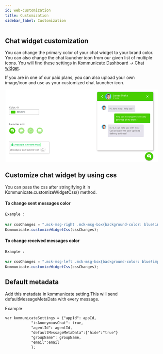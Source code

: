 ```yaml
---
id: web-customization
title: Customization
sidebar_label: Customization
---
```


## Chat widget customization

You can change the primary color of your chat widget to your brand color. You can also change the chat launcher icon from our given list of multiple icons. You will find these settings in 
<a href="https://dashboard.kommunicate.io/settings/chat-widget-customization" target="_blank">Kommunicate Dashboard -> Chat widget</a>.


If you are in one of our paid plans, you can also upload your own image/icon and use as your customized chat launcher icon.

![Chat_Widget_Customization.png](assets/Chat_Widget_Customization.png)


## Customize chat widget by using css
You can pass the css after stringifying it in Kommunicate.customizeWidgetCss() method.

#### To change sent messages color
```javascript
Example : 

var cssChanges = ".mck-msg-right .mck-msg-box{background-color: blue!important;color:yellow!important;}";
Kommunicate.customizeWidgetCss(cssChanges);

```

#### To change received messages color

```javascript
Example :

var cssChanges = ".mck-msg-left .mck-msg-box{background-color: blue!important;color:yellow!important;}";
Kommunicate.customizeWidgetCss(cssChanges);

```

## Default metadata 
Add this metadata in kommunicate setting.This will send defaultMessageMetaData with every message.

Example

```
var kommunicateSettings = {"appId": appId,
            "isAnonymousChat": true,
            "agentId": agentId,
            "defaultMessageMetaData":{"hide":"true"}
            "groupName": groupName,
            "email":email
            };

```

